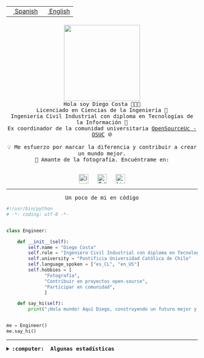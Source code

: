 <table border="0"  align="right">
 <tr><td><a href="README.md"><img src="https://upload.wikimedia.org/wikipedia/commons/thumb/8/89/Bandera_de_Espa%C3%B1a.svg/1200px-Bandera_de_Espa%C3%B1a.svg.png" height="10"> Spanish</a></td>
 <td><a href="README.en.md"><img src="https://upload.wikimedia.org/wikipedia/commons/a/a4/Flag_of_the_United_States.svg" height="10"> English</a></td></tr>
</table><br><br><br>

<p align="center">
  <img src="https://github.com/diegocostares/diegocostares/blob/main/Images/aaa2.gif?raw=true" height="200px" weight="200px">
  <br><samp>
    Hola soy Diego Costa 👨🏻‍💻<br>
    Licenciado en Ciencias de la Ingeniería 🤖<br>
    Ingeniería Civil Industrial con diploma en Tecnologías de la Información 🧠<br>
    Ex coordinador de la comunidad universitaria <a href="https://github.com/open-source-uc">OpenSourceUc - OSUC</a> 🌐<br>
  <br>
    💡 Me esfuerzo por marcar la diferencia y contribuir a crear un mundo mejor.<br>
    📸 Amante de la fotografía. Encuéntrame en: <br>
  <br></samp>
</p>

<p align="center">
   <a href="https://instagram.com/diegocosta_no" target="blank">
      <img align="center" src="https://cdn.jsdelivr.net/npm/simple-icons@3.0.1/icons/instagram.svg" alt="instagram" height="25px" width="25px" />
      &#8203;
   </a>
   &nbsp; &nbsp; &nbsp;
   <a href="https://t.me/diegocosta_no" target="blank">
      <img align="center" alt="Telegram" width="25px" src="https://icons-for-free.com/iconfiles/png/512/Telegram-1324888767380505522.png" />
      &#8203;
   </a>
   &nbsp; &nbsp; &nbsp;
   <a href="https://www.linkedin.com/in/diegocostar/" target="blank">
      <img align="center" alt="LinkedIn" width="25px" src="https://img.icons8.com/metro/452/linkedin.png" />
      &#8203;
   </a>
</p>

---

<p align="center"><front size="25"><samp>Un poco de mi en código</samp></front></p>

```python
#!/usr/bin/python
# -*- coding: utf-8 -*-


class Engineer:

    def __init__(self):
        self.name = "Diego Costa"
        self.role = "Ingeniero Civil Industrial con diploma en Tecnologías de la Información"
        self.university = "Pontificia Universidad Católica de Chile"
        self.language_spoken = ["es_CL", "en_US"]
        self.hobbies = [
              "Fotografía",
              "Contribuir en proyectos open-source",
              "Participar en comunidad",
              ]

    def say_hi(self):
        print("¡Hola mundo! Aquí Diego, construyendo un futuro mejor y cambiando el mundo.")


me = Engineer()
me.say_hi()
```

---

<details>
  <summary><b><samp>:computer: &nbsp;Algunas estadísticas</samp></b></summary>
  <br/></p>

<!--START_SECTION:waka-->
![Code Time](http://img.shields.io/badge/Code%20Time-1%2C718%20hrs%209%20mins-blue)

📅 **Soy más productivo los Miércoles** 

```text
Lunes                    9529 commits        ██░░░░░░░░░░░░░░░░░░░░░░░   06.66 % 
Martes                   4742 commits        █░░░░░░░░░░░░░░░░░░░░░░░░   03.31 % 
Miércoles                45884 commits       ████████░░░░░░░░░░░░░░░░░   32.05 % 
Jueves                   37743 commits       ███████░░░░░░░░░░░░░░░░░░   26.36 % 
Viernes                  40340 commits       ███████░░░░░░░░░░░░░░░░░░   28.17 % 
Sábado                   4587 commits        █░░░░░░░░░░░░░░░░░░░░░░░░   03.20 % 
Domingo                  359 commits         ░░░░░░░░░░░░░░░░░░░░░░░░░   00.25 % 
```


📊 **Esta semana me dediqué a** 

```text
🐱‍💻 Proyectos: 
buk-webapp               15 hrs 22 mins      ██████████████████████░░░   86.07 % 
scraper_consulado        1 hr 9 mins         ██░░░░░░░░░░░░░░░░░░░░░░░   06.51 % 
LORA CREATE              39 mins             █░░░░░░░░░░░░░░░░░░░░░░░░   03.71 % 
Unknown Project          26 mins             █░░░░░░░░░░░░░░░░░░░░░░░░   02.44 % 
sticker_telegram         12 mins             ░░░░░░░░░░░░░░░░░░░░░░░░░   01.18 % 
```


 Last Updated on 27/07/2024 20:41:12 UTC
<!--END_SECTION:waka-->

<p align="center"> <img src="https://github-readme-stats.vercel.app/api?username=diegocostares&show_icons=true&theme=ayu-mirage" alt="abhisheknaiidu" /></p>

</details>
